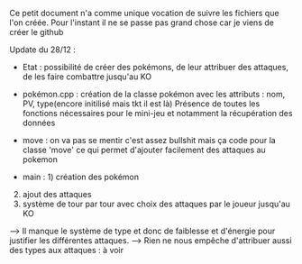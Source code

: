 Ce petit document n'a comme unique vocation de suivre les fichiers que l'on créée.
Pour l'instant il ne se passe pas grand chose car je viens de créer le github


Update du 28/12 : 
- Etat : possibilité de créer des pokémons, de leur attribuer des attaques, de les faire combattre jusqu'au KO

- pokémon.cpp : création de la classe pokémon avec les attributs : nom, PV, type(encore initilisé mais tkt il est là)
    Présence de toutes les fonctions nécessaires pour le mini-jeu et notamment la récupération des données

- move : on va pas se mentir c'est assez bullshit mais ça code pour la classe 'move' ce qui permet d'ajouter facilement des attaques au pokemon

- main : 1) création des pokémon
2) ajout des attaques
3) système de tour par tour avec choix des attaques par le joueur jusqu'au KO


--> Il manque le système de type et donc de faiblesse et d'énergie pour justifier les différentes attaques.
--> Rien ne nous empêche d'attribuer aussi des types aux attaques : à voir